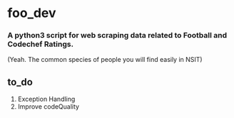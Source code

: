# foo_dev
### A python3 script for web scraping data related to Football and Codechef Ratings. 
(Yeah. The common species of people you will find easily in NSIT)
## to_do
1. Exception Handling
2. Improve codeQuality
